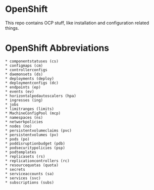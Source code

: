 # OpenShift
This repo contains OCP stuff, like installation and configuration related things.

# OpenShift Abbreviations

    * componentstatuses (cs)
    * configmaps (cm)
    * controllerconfigs
    * daemonsets (ds)
    * deployments (deploy)
    * deploymentconfigs (dc)
    * endpoints (ep)
    * events (ev)
    * horizontalpodautoscalers (hpa)
    * ingresses (ing)
    * jobs
    * limitranges (limits)
    * MachineConfigPool (mcp)
    * namespaces (ns)
    * networkpolicies
    * nodes (no)
    * persistentvolumeclaims (pvc)
    * persistentvolumes (pv)
    * pods (po)
    * poddisruptionbudget (pdb)
    * podsecuritypolicies (psp)
    * podtemplates
    * replicasets (rs)
    * replicationcontrollers (rc)
    * resourcequotas (quota)
    * secrets
    * serviceaccounts (sa)
    * services (svc)
    * subscriptions (subs)
